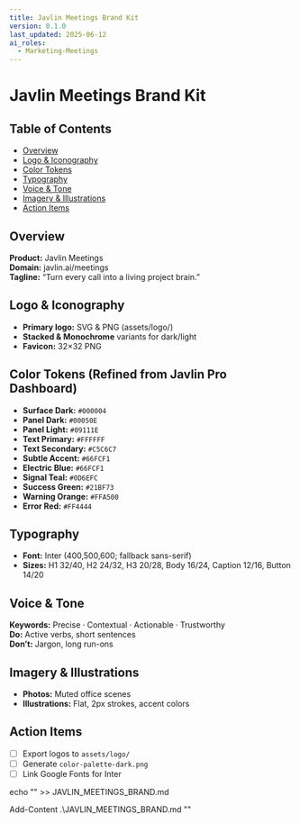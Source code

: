 ```yaml
---
title: Javlin Meetings Brand Kit
version: 0.1.0
last_updated: 2025-06-12
ai_roles:
  - Marketing-Meetings
---
```


# Javlin Meetings Brand Kit

## Table of Contents
<!-- TOC -->
- [Overview](#overview)
- [Logo & Iconography](#logo--iconography)
- [Color Tokens](#color-tokens)
- [Typography](#typography)
- [Voice & Tone](#voice--tone)
- [Imagery & Illustrations](#imagery--illustrations)
- [Action Items](#action-items)
<!-- /TOC -->

## Overview
**Product:** Javlin Meetings  
**Domain:** javlin.ai/meetings  
**Tagline:** “Turn every call into a living project brain.”

## Logo & Iconography
- **Primary logo:** SVG & PNG (assets/logo/)  
- **Stacked & Monochrome** variants for dark/light  
- **Favicon:** 32×32 PNG

## Color Tokens (Refined from Javlin Pro Dashboard)
- **Surface Dark:** `#000004`  
- **Panel Dark:**   `#00050E`  
- **Panel Light:**  `#09111E`  
- **Text Primary:** `#FFFFFF`  
- **Text Secondary:** `#C5C6C7`  
- **Subtle Accent:** `#66FCF1`  
- **Electric Blue:** `#66FCF1`  
- **Signal Teal:**   `#0D6EFC`  
- **Success Green:** `#21BF73`  
- **Warning Orange:** `#FFA500`  
- **Error Red:**     `#FF4444`

## Typography
- **Font:** Inter (400,500,600; fallback sans-serif)  
- **Sizes:** H1 32/40, H2 24/32, H3 20/28, Body 16/24, Caption 12/16, Button 14/20

## Voice & Tone
**Keywords:** Precise · Contextual · Actionable · Trustworthy  
**Do:** Active verbs, short sentences  
**Don’t:** Jargon, long run-ons

## Imagery & Illustrations
- **Photos:** Muted office scenes  
- **Illustrations:** Flat, 2px strokes, accent colors

## Action Items
- [ ] Export logos to `assets/logo/`  
- [ ] Generate `color-palette-dark.png`  
- [ ] Link Google Fonts for Inter  

echo "<!-- trigger Marketing copy -->" >> JAVLIN_MEETINGS_BRAND.md

Add-Content .\JAVLIN_MEETINGS_BRAND.md "<!-- trigger all AI agents -->"
